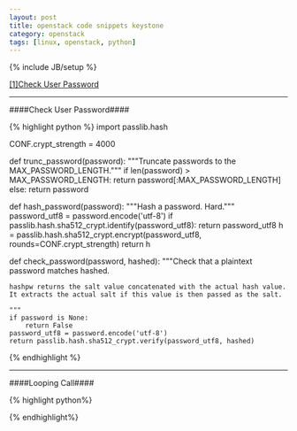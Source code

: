 ```yaml
---
layout: post
title: openstack code snippets keystone
category: openstack
tags: [linux, openstack, python]
---
```


{% include JB/setup %}

<a href="#user_passwd">[1]Check User Password</a>
</br>

---

<a id="user_passwd"></a>
####Check User Password####

{% highlight python %}
import passlib.hash

CONF.crypt_strength = 4000

def trunc_password(password):
    """Truncate passwords to the MAX_PASSWORD_LENGTH."""
    if len(password) > MAX_PASSWORD_LENGTH:
        return password[:MAX_PASSWORD_LENGTH]
    else:
        return password


def hash_password(password):
    """Hash a password. Hard."""
    password_utf8 = password.encode('utf-8')
    if passlib.hash.sha512_crypt.identify(password_utf8):
        return password_utf8
    h = passlib.hash.sha512_crypt.encrypt(password_utf8,
                                          rounds=CONF.crypt_strength)
    return h


def check_password(password, hashed):
    """Check that a plaintext password matches hashed.

    hashpw returns the salt value concatenated with the actual hash value.
    It extracts the actual salt if this value is then passed as the salt.

    """
    if password is None:
        return False
    password_utf8 = password.encode('utf-8')
    return passlib.hash.sha512_crypt.verify(password_utf8, hashed)
{% endhighlight %}

---


<a id="looping_call"></a>
####Looping Call####

{% highlight python%}

{% endhighlight%}
